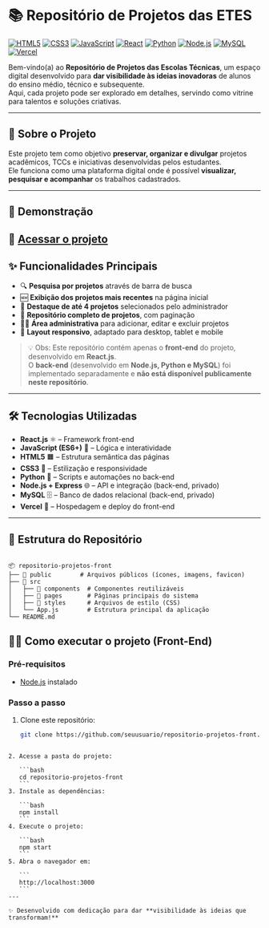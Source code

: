 # 📚 Repositório de Projetos das ETES  

[![HTML5](https://img.shields.io/badge/HTML5-E34F26?style=for-the-badge&logo=html5&logoColor=white)]()
[![CSS3](https://img.shields.io/badge/CSS3-1572B6?style=for-the-badge&logo=css3&logoColor=white)]()
[![JavaScript](https://img.shields.io/badge/JavaScript-F7DF1E?style=for-the-badge&logo=javascript&logoColor=black)]()
[![React](https://img.shields.io/badge/React-20232A?style=for-the-badge&logo=react&logoColor=61DAFB)]()
[![Python](https://img.shields.io/badge/Python-3776AB?style=for-the-badge&logo=python&logoColor=white)]()
[![Node.js](https://img.shields.io/badge/Node.js-43853D?style=for-the-badge&logo=node.js&logoColor=white)]()
[![MySQL](https://img.shields.io/badge/MySQL-005C84?style=for-the-badge&logo=mysql&logoColor=white)]()
[![Vercel](https://img.shields.io/badge/Vercel-000000?style=for-the-badge&logo=vercel&logoColor=white)]()

Bem-vindo(a) ao **Repositório de Projetos das Escolas Técnicas**, um espaço digital desenvolvido para **dar visibilidade às ideias inovadoras** de alunos do ensino médio, técnico e subsequente.  
Aqui, cada projeto pode ser explorado em detalhes, servindo como vitrine para talentos e soluções criativas.  

---

## 📄 Sobre o Projeto
Este projeto tem como objetivo **preservar, organizar e divulgar** projetos acadêmicos, TCCs e iniciativas desenvolvidas pelos estudantes.  
Ele funciona como uma plataforma digital onde é possível **visualizar, pesquisar e acompanhar** os trabalhos cadastrados.

---

## 🚀 Demonstração
🔗 [Acessar o projeto](https://conect-projetos-ete.vercel.app/) 
---

## ✨ Funcionalidades Principais
- 🔍 **Pesquisa por projetos** através de barra de busca  
- 🆕 **Exibição dos projetos mais recentes** na página inicial  
- 📌 **Destaque de até 4 projetos** selecionados pelo administrador  
- 📂 **Repositório completo de projetos**, com paginação  
- 👨‍💻 **Área administrativa** para adicionar, editar e excluir projetos  
- 📱 **Layout responsivo**, adaptado para desktop, tablet e mobile  

> 💡 Obs: Este repositório contém apenas o **front-end** do projeto, desenvolvido em **React.js**.  
> O **back-end** (desenvolvido em **Node.js, Python e MySQL**) foi implementado separadamente e **não está disponível publicamente neste repositório**.

---

## 🛠️ Tecnologias Utilizadas
- **React.js** ⚛️ – Framework front-end  
- **JavaScript (ES6+)** 📜 – Lógica e interatividade  
- **HTML5** 🟧 – Estrutura semântica das páginas  
- **CSS3** 🎨 – Estilização e responsividade  
- **Python** 🐍 – Scripts e automações no back-end  
- **Node.js + Express** 🌐 – API e integração (back-end, privado)  
- **MySQL** 🗄️ – Banco de dados relacional (back-end, privado)  
- **Vercel** 🚀 – Hospedagem e deploy do front-end  

---

## 📂 Estrutura do Repositório
```

📦 repositorio-projetos-front
├── 📂 public        # Arquivos públicos (ícones, imagens, favicon)
├── 📂 src
│   ├── 📂 components  # Componentes reutilizáveis
│   ├── 📂 pages       # Páginas principais do sistema
│   ├── 📂 styles      # Arquivos de estilo (CSS)
│   └── App.js        # Estrutura principal da aplicação
└── README.md

````

## 🏃‍♀️ Como executar o projeto (Front-End)

### Pré-requisitos
- [Node.js](https://nodejs.org/) instalado  

### Passo a passo
1. Clone este repositório:
   ```bash
   git clone https://github.com/seuusuario/repositorio-projetos-front.git
````

2. Acesse a pasta do projeto:

   ```bash
   cd repositorio-projetos-front
   ```
3. Instale as dependências:

   ```bash
   npm install
   ```
4. Execute o projeto:

   ```bash
   npm start
   ```
5. Abra o navegador em:

   ```
   http://localhost:3000
   ```
---

✨ Desenvolvido com dedicação para dar **visibilidade às ideias que transformam!**
